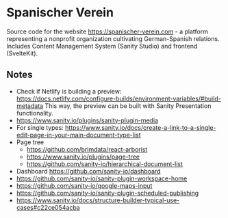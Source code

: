 # Spanischer Verein

Source code for the website https://spanischer-verein.com - a platform representing a nonprofit organization cultivating German-Spanish relations.
Includes Content Management System (Sanity Studio) and frontend (SvelteKit).

## Notes

- Check if Netlify is building a preview: https://docs.netlify.com/configure-builds/environment-variables/#build-metadata
  This way, the preview can be built with Sanity Presentation functionality.
- https://www.sanity.io/plugins/sanity-plugin-media
- For single types: https://www.sanity.io/docs/create-a-link-to-a-single-edit-page-in-your-main-document-type-list
- Page tree
  - https://github.com/brimdata/react-arborist
  - https://www.sanity.io/plugins/page-tree
  - https://github.com/sanity-io/hierarchical-document-list
- Dashboard https://github.com/sanity-io/dashboard
- https://github.com/sanity-io/sanity-plugin-workspace-home
- https://github.com/sanity-io/google-maps-input
- https://github.com/sanity-io/sanity-plugin-scheduled-publishing
- https://www.sanity.io/docs/structure-builder-typical-use-cases#c22ce054acba

